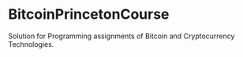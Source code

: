 # BitcoinPrincetonCourse
Solution for Programming assignments of Bitcoin and Cryptocurrency Technologies.
